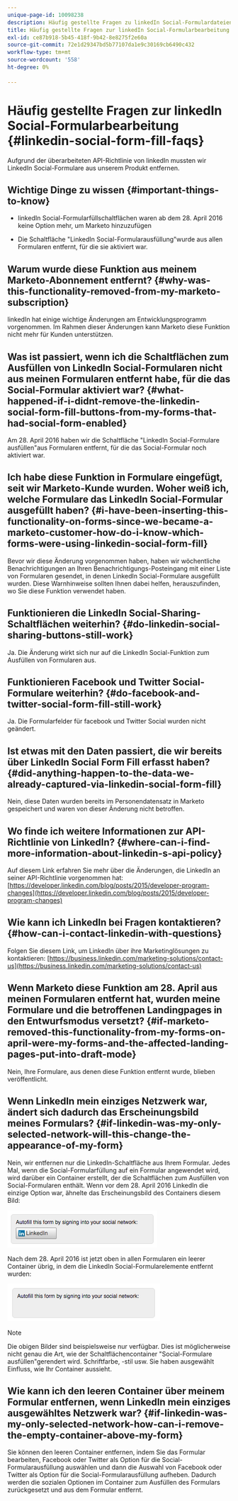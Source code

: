 ```yaml
---
unique-page-id: 10098238
description: Häufig gestellte Fragen zu linkedIn Social-Formulardateien - Marketo-Dokumente - Produktdokumentation
title: Häufig gestellte Fragen zur linkedIn Social-Formularbearbeitung
exl-id: ce87b918-5b45-418f-9b42-8e8275f2e60a
source-git-commit: 72e1d29347bd5b77107da1e9c30169cb6490c432
workflow-type: tm+mt
source-wordcount: '558'
ht-degree: 0%

---
```


# Häufig gestellte Fragen zur linkedIn Social-Formularbearbeitung {#linkedin-social-form-fill-faqs}

Aufgrund der überarbeiteten API-Richtlinie von linkedIn mussten wir LinkedIn Social-Formulare aus unserem Produkt entfernen.

## Wichtige Dinge zu wissen {#important-things-to-know}

* linkedIn Social-Formularfüllschaltflächen waren ab dem 28. April 2016 keine Option mehr, um Marketo hinzuzufügen

* Die Schaltfläche &quot;LinkedIn Social-Formularausfüllung&quot;wurde aus allen Formularen entfernt, für die sie aktiviert war.

## Warum wurde diese Funktion aus meinem Marketo-Abonnement entfernt? {#why-was-this-functionality-removed-from-my-marketo-subscription}

linkedIn hat einige wichtige Änderungen am Entwicklungsprogramm vorgenommen. Im Rahmen dieser Änderungen kann Marketo diese Funktion nicht mehr für Kunden unterstützen.

## Was ist passiert, wenn ich die Schaltflächen zum Ausfüllen von LinkedIn Social-Formularen nicht aus meinen Formularen entfernt habe, für die das Social-Formular aktiviert war? {#what-happened-if-i-didnt-remove-the-linkedin-social-form-fill-buttons-from-my-forms-that-had-social-form-enabled}

Am 28. April 2016 haben wir die Schaltfläche &quot;LinkedIn Social-Formulare ausfüllen&quot;aus Formularen entfernt, für die das Social-Formular noch aktiviert war.

## Ich habe diese Funktion in Formulare eingefügt, seit wir Marketo-Kunde wurden. Woher weiß ich, welche Formulare das LinkedIn Social-Formular ausgefüllt haben? {#i-have-been-inserting-this-functionality-on-forms-since-we-became-a-marketo-customer-how-do-i-know-which-forms-were-using-linkedin-social-form-fill}

Bevor wir diese Änderung vorgenommen haben, haben wir wöchentliche Benachrichtigungen an Ihren Benachrichtigungs-Posteingang mit einer Liste von Formularen gesendet, in denen LinkedIn Social-Formulare ausgefüllt wurden. Diese Warnhinweise sollten Ihnen dabei helfen, herauszufinden, wo Sie diese Funktion verwendet haben.

## Funktionieren die LinkedIn Social-Sharing-Schaltflächen weiterhin? {#do-linkedin-social-sharing-buttons-still-work}

Ja. Die Änderung wirkt sich nur auf die LinkedIn Social-Funktion zum Ausfüllen von Formularen aus.

## Funktionieren Facebook und Twitter Social-Formulare weiterhin? {#do-facebook-and-twitter-social-form-fill-still-work}

Ja. Die Formularfelder für facebook und Twitter Social wurden nicht geändert.

## Ist etwas mit den Daten passiert, die wir bereits über LinkedIn Social Form Fill erfasst haben? {#did-anything-happen-to-the-data-we-already-captured-via-linkedin-social-form-fill}

Nein, diese Daten wurden bereits im Personendatensatz in Marketo gespeichert und waren von dieser Änderung nicht betroffen.

## Wo finde ich weitere Informationen zur API-Richtlinie von LinkedIn? {#where-can-i-find-more-information-about-linkedin-s-api-policy}

Auf diesem Link erfahren Sie mehr über die Änderungen, die LinkedIn an seiner API-Richtlinie vorgenommen hat: [https://developer.linkedin.com/blog/posts/2015/developer-program-changes](https://developer.linkedin.com/blog/posts/2015/developer-program-changes)

## Wie kann ich LinkedIn bei Fragen kontaktieren? {#how-can-i-contact-linkedin-with-questions}

Folgen Sie diesem Link, um LinkedIn über ihre Marketinglösungen zu kontaktieren: [https://business.linkedin.com/marketing-solutions/contact-us](https://business.linkedin.com/marketing-solutions/contact-us)

## Wenn Marketo diese Funktion am 28. April aus meinen Formularen entfernt hat, wurden meine Formulare und die betroffenen Landingpages in den Entwurfsmodus versetzt? {#if-marketo-removed-this-functionality-from-my-forms-on-april-were-my-forms-and-the-affected-landing-pages-put-into-draft-mode}

Nein, Ihre Formulare, aus denen diese Funktion entfernt wurde, blieben veröffentlicht.

## Wenn LinkedIn mein einziges Netzwerk war, ändert sich dadurch das Erscheinungsbild meines Formulars? {#if-linkedin-was-my-only-selected-network-will-this-change-the-appearance-of-my-form}

Nein, wir entfernen nur die LinkedIn-Schaltfläche aus Ihrem Formular. Jedes Mal, wenn die Social-Formularfüllung auf ein Formular angewendet wird, wird darüber ein Container erstellt, der die Schaltflächen zum Ausfüllen von Social-Formularen enthält. Wenn vor dem 28. April 2016 LinkedIn die einzige Option war, ähnelte das Erscheinungsbild des Containers diesem Bild:

![--](assets/one.png)

Nach dem 28. April 2016 ist jetzt oben in allen Formularen ein leerer Container übrig, in dem die LinkedIn Social-Formularelemente entfernt wurden:

![--](assets/two.png)

>[!NOTE]
>
>Die obigen Bilder sind beispielsweise nur verfügbar. Dies ist möglicherweise nicht genau die Art, wie der Schaltflächencontainer &quot;Social-Formulare ausfüllen&quot;gerendert wird. Schriftfarbe, -stil usw. Sie haben ausgewählt Einfluss, wie Ihr Container aussieht.

## Wie kann ich den leeren Container über meinem Formular entfernen, wenn LinkedIn mein einziges ausgewähltes Netzwerk war? {#if-linkedin-was-my-only-selected-network-how-can-i-remove-the-empty-container-above-my-form}

Sie können den leeren Container entfernen, indem Sie das Formular bearbeiten, Facebook oder Twitter als Option für die Social-Formularausfüllung auswählen und dann die Auswahl von Facebook oder Twitter als Option für die Social-Formularausfüllung aufheben. Dadurch werden die sozialen Optionen im Container zum Ausfüllen des Formulars zurückgesetzt und aus dem Formular entfernt.
